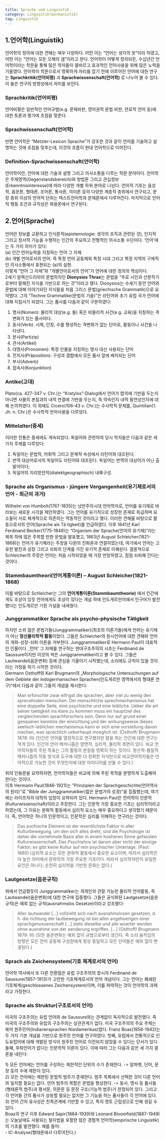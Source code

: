 ```yaml
---
title: Sprache und Linguistik
category: Linguistik(Germanistik)
tag: Linguistik
---
```


## 1\.언어학(Linguistik)
언어학의 정의에 대한 견해는 매우 다양하다. 어떤 이는 “언어는 생각의 옷”이라 하였고, 어떤 이는 “언어는 모든 오해의 샘”이라고 한다. 언어학이 어떻게 정의되든, 수십년간 언어학이라는 학문을 통해 많은 학자들이 올바르고 효과적인 언어사용을 위해 많은 노력을 기울였다. 언어학이 학문으로서 명확하게 자리를 잡기 전에 이루어진 언어에 대한 연구는 **Sprachkritik(언어비평)** 과 **Sprachwissenschaft(언어학)** 로 나누어 볼 수 있다. 이 둘은 연구의 방향성에서 차이를 보인다. 
### Sprachkritik(언어비평)
언어비평은 일반적인 언어규범(e.g. 문체비판, 영어권적 문법 비판, 관료적 언어 등)에 대한 토론과 평가에 초점을 맞춘다.
### Sprachwissenschaft(언어학)
반면 언어학은 “Metzler-Lexicon Sprache”가 강조한 것과 같이 언어를 기술하고 설명하는 것에 초점을 맞추는데, 이것의 흐름이 현대 언어학으로 이어진다. 
### Definition-Sprachwissenschaft(언어학)
언어학이란, 언어에 대한 기술과 설명 그리고 의사소통을 다루는 학문 분야이다. 언어학은 주제영역(Gegenstandsbereich)와 방법론 그리고 관심정보(Erkenntnisinteresse)에 따라 다양한 개별 하위 분야로 나뉜다. 언어적 기호는 음성학, 음운론, 형태론, 조어론, 통사론, 의미론 등의 다양한 계층적 층위에서 연구되고, 문장 층위 이상의 언어적 단위는 텍스트언어학과 문체론에서 다루어진다. 마지막으로 언어적 행동 조건과 규칙성은 화용론에서 연구된다.
## 2\.언어(Sprache)
언어란 정보를 교환하고 인식론적(epistemologie: 생각의 조직과 관련된 것), 인지적 그리고 정서적 기능을 수행하는 인간의 주요하고 전형적인 의사소통 수단이다. ‘언어’에는 두 가지 의미가 있다:  
(a) 인간 언어능력을 지칭하는 언어 그 자체  
(b) 개별 언어로서의 언어. 즉 특정 언어 공동체와 특정 시대 그리고 특정 지역의 구체적인 의사소통에서 표현되는 (a)의 실현.  
이렇게 “언어 그 자체”와 “개별언어로서의 언어”가 언어에 대한 정의의 핵심이다.   
2세기 알렉산드리아의 문법학자인 **Dionysios Thrax**는 문법을 “주로 시인과 산문작가로부터 말해진 지식을 기반으로 하는 것”이라고 했다. Dionysios는 수세기 동안 언어와 문법에 대해 이야기되던 지식들을 처음 그리스 문법(griechische Grammatik)으로 요약했다. 그의 “Techne Grammatike(문법의 기술)”은 라틴어와 초기 유럽 국가 언어에 대해 지침서가 되었다. 그는 품사를 다음과 같이 구분하였다:  
1) 명사(Nomen): 물리적 대상(e.g. 돌) 혹은 비물리적 사건(e.g. 교육)을 지칭하는 격변화가 있는 품사이다.  
2) 동사(Verb): 시제, 인칭, 수를 형성하는 격변화가 없는 단어로, 활동이나 사건을 나타낸다.  
3) 분사(Partizip)  
4) 관사(Artikel)  
5) 대명사(Pronomen): 특정 인물을 지칭하는 명사 대신 사용되는 단어  
6) 전치사(Präposition): 구성과 결합에서 모든 품사 앞에 배치되는 단어  
7) 부사(Adverb)  
8) 접속사(Konjunktion)  
### Antike(고대)
Plato(ca. 427-347 v. Chr.)는 “Kratylos”-Dialog에서 언어가 합의에 기반을 두는지 아니면 사물의 본질과의 내적 연결에 기반을 두는지, 즉 약속인지 내적 필연성인지에 대해 논의하였다. 이 외에도 Cicero(106-43 v. Chr.)는 수사학적 문체를, Quintilian(1. Jh. n. Chr.)은 수사학적 언어사용을 다루었다.
### Mittelalter(중세)
이러한 전통은 중세에도 계속되었다. 독일어와 관련하여 당시 학자들은 다음과 같은 세 가지 주제를 다루었다:  
1) 독일어는 문법적, 어휘적 그리고 문체적 속성에서 라틴어와 대조된다;  
2) 번역 대상어로서의 독일어도 라틴어와 대조된다. 독일어는 번역의 대상어가 아닌 출발어이다;  
3) 독일어의 지리방언적(dialektgeographisch) 내륙구성.  
### Sprache als Organismus - jüngere Vergangenheit(유기체로서의 언어 - 최근의 과거)
Wilhelm von Humbolt(1767-1835)는 낭만주의시대 언어학자로, 언어를 유기체로 바라보는 새로운 시각을 제안하였다. 그는 언어를 유기적으로 성장한 존재로 취급하며 요소들이 서로 체계적으로 의존하는 역동적인 것이라고 했다. 이러한 견해를 바탕으로 활동으로서의 언어(Sprache als Tä tigkeit)를 언급하였다. 이후 1841년 Karl Ferdinand Becker(1775-1849)는 “Organism der Sprache(언어의 유기체)”라는 제목 하에 많은 주목할 만한 문법을 발표했고, 1863년 August Schleicher(1821-1868)는 언어가 유기체라는 주장을 다윈의 진화론과 연결하였는데, 여기에서 언어는 고유한 발전과 성장 그리고 쇠퇴의 단계를 가진 유기적 존재로 이해된다. 결론적으로 Schleicher의 주장은 언어는 처음 시작되었을 때 가장 번창하였고, 점점 쇠퇴해 간다는 것이다.
### Stammbaumtheori(언어계통이론) – August Schleicher(1821-1868)
이를 바탕으로 Schleicher는 그의 **언어계통이론(Stammbaumtheorie)** 에서 인간에게도 조상이 있듯 언어에게도 조상이 있다는 개념 하에 인도게르만어에서 인구어가 발전했다는 인도게르만 기원 가설을 내세웠다. 
### Junggrammatiker Sprache als psycho-physische Tätigkeit
하지만 소위 젊은 문법가들(Junggrammatiker)(최조의 이론가들)에게 언어는 유기체가 아닌 **정신물리학적 활동**이었다. 그들은 Schleicher의 원시언어에 대한 견해와 언어의 개화-성장-쇠퇴 이론을 거부한다. Junggrammatiker로 Hermann Paul이 대표적인 인물이다. ‚언어‘ 그 자체를 연구하는 현대구조주의의 시초는 Ferdinand de Saussure이지만 이것의 싹은 Junggrammatiker라고 볼 수 있다. 그들은 Lautwandel(음운변화) 등에 관심을 기울이기 시작했는데, 소리에도 규칙이 있을 것이라는 가정을 하기 시작한 것이다.  
Germann Osthoff와 Karl Brugmann의 „Morphologische Untersuchungen auf dem Gebiete der indogermanischen Sprachen(인도게르만 영역에서의 형태론 연구)“에서 다음과 같이 그들의 개념을 제시한다:
> Man erforschte zwar eifrigst die sprachen, aber viel zu wenig den sprecehnden menschen. Der menschliche sprechmechanismus hat eine doppelte Seite, eine psychische und eine leibliche. Ueber die art seiner taetigkeit ins klare zu kommen muss ein hauptziel des vergleichenden sprachforschers sein. Denn nur auf grund einer genaueren kenntnis der einrichtung und der wirkungsweise dieses seelisch-leblichen mechanismus kann er sich eine vorstellung davon machen, was sprachlich ueberhaupt moeglich ist. (Osthoff/ Brugmann 1878: Ⅲ) (인간은 언어를 열정적으로 연구했지만 말을 하는 인간에 대한 연구는 적게 있다. 인간의 언어 메커니즘은 양면적, 심리적, 물리적 측면이 있다. 비교 언어학자들의 주된 목표는 그의 활동의 본질을 명확히 하는 것이다. 정신적-물질적 메커니즘의 작동 방식과 도구에 대한 더 정확한 지식만으로 비교언어학자들은 언어적으로 가능한 것이 무엇인지에 대한 아이디어를 만들 수 있다.) 


위의 인용문을 요약하자면, 언어학자들은 비교에 의해 주된 목적을 분명하게 도출해야 한다는 것이다.  
이후 Hermann Paul(1846-1921)는 "Prinzipien der Sprachgeschichte(언어역사의 원리)"로 "Bible der Junggrammatiker(젊은 문법가의 성경)"을 집필했는데, 여기에는 라이프치히 대학의 입장이 요약되어 있다. Hermann Paul은 언어학이 인문학(Kulturwissenschaft)이라고 주장한다. 그는 인문학 가장 중요한 기초는 심리학이라고 하였는데, 그 이유는 문화적 활동에서 심리적 요소는 매우 중요하다고 생각했기 때문이다. 즉, 언어학은 하나의 인문학이고, 인문학은 심리를 이해하는 연구라는 것이다.  

> Das pschische Element ist der wsentlichste Faktor in aller Kulturbewegung, um den sich alles dreht, und die Psychologie ist daher die vornehmste Basis aller in einem hoeheren Sinne gefassten Kulturwissenschaft. Das Psychishce ist darum aber nicht der einzige Faktor; es gibt keine Kultur auf rein psychischer Unterlage. (Paul: 1880) (심리적 요소는 모든 문화적 활동에서 중요한 요소이며, 따라서 심리학은 더 높은 의미에서 문화학의 가장 주요한 기초이다. 따라서 심리학자만이 유일한 요인은 아니다; 순전히 심리학을 기반한 문화는 없다.)  


### Lautgesetze(음운규칙)
위에서 언급했듯이 Junggrammatiker는 개개인의 관찰 가능한 물리적 언어활동, 즉 Lautwandel(음운변화)에 대한 연구에 집중했다. 그들은 공식화된 Lautgesetze(음운규칙)은 예외 없는 규칙(ausnahmslos Gesetze)이라고 강조했다:  
> Aller lautwandel [...] vollzieht sich nach ausnahmslosen gesetzen, d. h. die richtung der lautbewegung ist bei allen angehoerigen einer sprachgenossenschaft [...] stets dieselbe und alle woerter werden ohne ausnahme von der aenderung ergriffen. [...] (Osthoff/ Brugmann 1878: Ⅲ) (모든 음운변화는 예외 없이 규범으로부터 생긴다. 즉 소리 움직임의 방향은 모든 언어 공동체 구성원에게 항상 동일하고 모든 단어들은 예외 없이 변경된다.)  


### Sprach als Zeichensystem(기호 체계로서의 언어)
언어학 역사에서 또 다른 전환점은 유럽 구조주의의 창시자 Ferdinand de Saussure(1857-1913)가 고안한 기호체계로서의 언어 개념이다. 그는 언어는 폐쇄된 기호체계(geschlossenes Zeichensystem)이며, 이를 파악하는 것이 언어학의 과제라고 가정한다. 
### Sprache als Struktur(구조로서의 언어)
미국의 구조주의는 유럽 언어와 de Saussure와는 관계없이 독자적으로 발전했다. 즉 미국의 구조주의와 유럽의 구조주의는 상관관계가 없다. 미국 구조주의의 주요 주제는 북미 원주민어(Indianersprachen Nordamerikas)였다. Franz Boas(1858-1942)는 두 가지 기본 개념을 기반으로 원주민 언어를 연구하였다. 첫째, 유럽에서 전통적으로 인도유럽어에 대해 개발된 방식이 원주민 언어로 이전되지 않았을 수 있다는 단서가 있다. 둘째, 후퇴언어가 없다는 인문학적 이론이 있다. 이에 따라 그는 다음과 같은 세 가지 결론을 내린다:


1\) 모든 언어에는 언어를 구성하는 제한적인 단위의 수가 존재한다. -> 알파벳, 단어, 문장 등의 수에 제한이 있다.  
2\) 모든 언어에는 제한된 문법적 범주가 존재한다. 범주 목록에서 선택한 것이 다른 언어와 일치할 필요는 없다. 언어 범주의 복합은 문법을 형성한다. -> 동사, 명사 등 품사들(형태론적 범주)과 평서문, 의문문 등 문장 구조(기능적 범주)가 한정되어 있다. 그리고 각 언어들 간의 품사가 상응할 필요는 없지만 그 기능을 하는 품사들이 각 언어에 있다.  
3\) 언어 간의 유사성은 친족관계에 기반할 수 있고, 특히 영토 근접성으로 인해 생길 수 있다.  
Boas의 연구 이후 Edward Sapir(1884-1939)와 Leonard Bloomfield(1887-1949)는 오늘날에도 사용되는 철자법을 포함한 많은 경험적 언어학(empirische Linguistik)의 기초를 발견했다. 예를 들어:  
\- IC-Analyse(형태론에서 다루어진다.)

